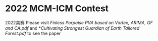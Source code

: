 # 2022 MCM-ICM Contest
 2022美赛
Please visit *Finless Porpoise PVA based on Vortex, ARIMA, GF and CA.pdf* and **Cultivating Strongest Guardian of Earth Tailored Forest.pdf* to see the paper
